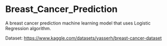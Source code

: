 # Breast_Cancer_Prediction
A breast cancer prediction machine learning model that uses Logistic Regression algorithm.  

Dataset: https://www.kaggle.com/datasets/yasserh/breast-cancer-dataset
